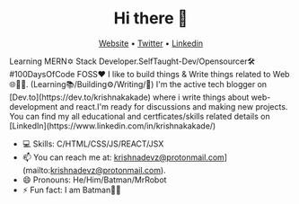 <h1 align="center">Hi there 👋</h1>
<p align="center">
  <a href="https://krishnadevz.github.io/">Website</a> •
  <a href="https://twitter.com/krishnadevz">Twitter</a> •
  <a href="https://www.linkedin.com/in/krishnakakade/">Linkedin</a>
</p>
<p>
Learning MERN✡ Stack Developer.SelfTaught-Dev/Opensourcer🛠 #100DaysOfCode FOSS❤ I like to build things & Write things related to Web🌐🐱‍👤. (Learning📚/Building⚙/Writing/🥛)  
I'm the active tech blogger on [Dev.to](https://dev.to/krishnakakade) where i write things about web-development and react.I'm ready for discussions and making new projects.
You can find my all educational and certficates/skills related details on [LinkedIn](https://www.linkedin.com/in/krishnakakade/)
</p>


- 💻 Skills: C/HTML/CSS/JS/REACT/JSX
- 📫 You can reach me at: krishnadevz@protonmail.com](mailto:krishnadevz@protonmail.com).
- 😄 Pronouns: He/Him/Batman/MrRobot
- ⚡ Fun fact: I am Batman🐱‍👤

